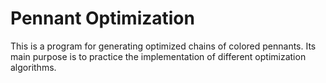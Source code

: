 # Pennant Optimization
This is a program for generating optimized chains of colored pennants. Its main purpose is to practice the implementation of different
optimization algorithms.
